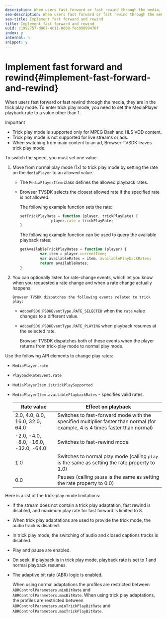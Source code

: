 ```yaml
---
description: When users fast forward or fast rewind through the media, they are in the trick play mode. To enter trick play mode, you need to set the MediaPlayer playback rate to a value other than 1.
seo-description: When users fast forward or fast rewind through the media, they are in the trick play mode. To enter trick play mode, you need to set the MediaPlayer playback rate to a value other than 1.
seo-title: Implement fast forward and rewind
title: Implement fast forward and rewind
uuid: c1992757-d067-4c11-8d08-fec09099476f
index: y
internal: n
snippet: y
---
```


# Implement fast forward and rewind{#implement-fast-forward-and-rewind}

When users fast forward or fast rewind through the media, they are in the trick play mode. To enter trick play mode, you need to set the MediaPlayer playback rate to a value other than 1.

>[!IMPORTANT]
>
>* Trick play mode is supported only for MPEG Dash and HLS VOD content. 
>* Trick play mode is not supported for live streams or ads. 
>* When switching from main content to an ad, Browser TVSDK leaves trick play mode. 
>

To switch the speed, you must set one value. 

1. Move from normal play mode (1x) to trick play mode by setting the rate on the `MediaPlayer` to an allowed value.

    * The `MediaPlayerItem` class defines the allowed playback rates. 
    * Browser TVSDK selects the closest allowed rate if the specified rate is not allowed.

       The following example function sets the rate:     
    
       ```js    
       setTrickPlayRate = function (player, trickPlayRate) { 
                     player.rate = trickPlayRate; 
       }
       ```

       The following example function can be used to query the available playback rates:     
    
       ```js    
       getAvailableTrickPlayRates = function (player) { 
                var item = player.currentItem; 
                var availableRates = item. availablePlaybackRates; 
                return availableRates; 
       } 
       
       ```

1. You can optionally listen for rate-change events, which let you know when you requested a rate change and when a rate change actually happens.

       Browser TVSDK dispatches the following events related to trick play:

    * `AdobePSDK.PSDKEventType.RATE_SELECTED` when the `rate` value changes to a different value. 
    
    * `AdobePSDK.PSDKEventType.RATE_PLAYING` when playback resumes at the selected rate.

       Browser TVSDK dispatches both of these events when the player returns from trick-play mode to normal play mode. 
    
Use the following API elements to change play rates:

* `MediaPlayer.rate` 
* `PlaybackRateEvent.rate` 
* `MediaPlayerItem.istrickPlaySupported` 
* `MediaPlayerItem.availablePlaybackRates` - specifies valid rates.

  |  Rate value  | Effect on playback  |
  |---|---|
  |  2.0, 4.0, 8.0, 16.0, 32.0, 64.0  | Switches to fast-forward mode with the specified multiplier faster than normal (for example, 4 is 4 times faster than normal)  |
  |  -2.0, -4.0, -8.0, -16.0, -32.0, -64.0  | Switches to fast-rewind mode  |
  |  1.0  | Switches to normal play mode (calling `play` is the same as setting the rate property to 1.0)  |
  |  0.0  | Pauses (calling `pause` is the same as setting the rate property to 0.0)  |

Here is a list of the trick-play mode limitations:

* If the stream does not contain a trick play adaptation, fast rewind is disabled, and maximum play rate for fast forward is limited to 8. 
* When trick play adaptations are used to provide the trick mode, the audio track is disabled. 
* In trick play mode, the switching of audio and closed captions tracks is disabled. 
* Play and pause are enabled. 
* On seek, if playback is in trick play mode, playback rate is set to 1 and normal playback resumes. 
* The adaptive bit rate (ABR) logic is enabled.

  When using normal adaptations the profiles are restricted between `ABRControlParameters.minBitRate` and `ABRControlParameters.maxBitRate`. When using trick play adaptations, the profiles are restricted between `ABRControlParameters.minTrickPlayBitRate` and `ABRControlParameters.maxTrickPlayBitRate`.

